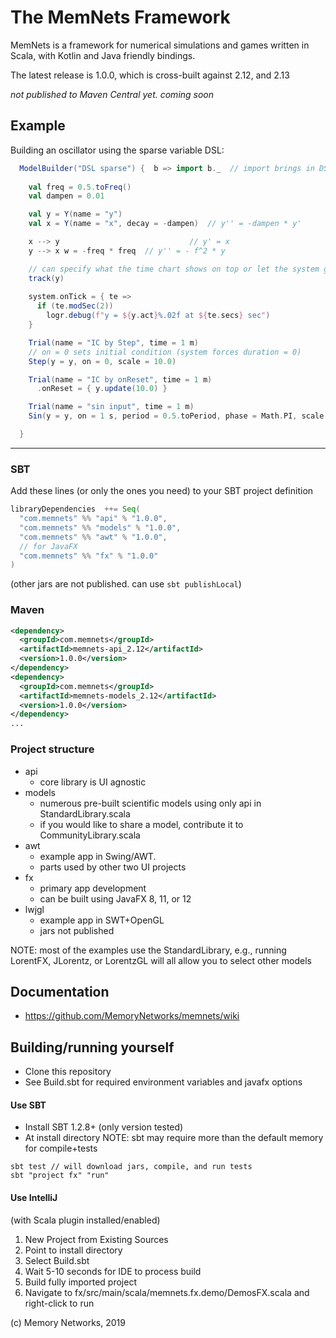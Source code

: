 # The MemNets Framework

MemNets is a framework for numerical simulations and games written in Scala, with Kotlin and Java friendly bindings. 

The latest release is 1.0.0, which is cross-built against 2.12, and 2.13

*not published to Maven Central yet.  coming soon*

## Example 

Building an oscillator using the sparse variable DSL:

```scala
  ModelBuilder("DSL sparse") {  b => import b._  // import brings in DSL implicits... 
	
    val freq = 0.5.toFreq()
    val dampen = 0.01

    val y = Y(name = "y")
    val x = Y(name = "x", decay = -dampen)  // y'' = -dampen * y'

    x --> y                             // y' = x
    y --> x w = -freq * freq  // y'' = - f^2 * y

    // can specify what the time chart shows on top or let the system guess
    track(y)
    
    system.onTick = { te =>
      if (te.modSec(2))
        logr.debug(f"y = ${y.act}%.02f at ${te.secs} sec")
    }

    Trial(name = "IC by Step", time = 1 m)
    // on = 0 sets initial condition (system forces duration = 0)
    Step(y = y, on = 0, scale = 10.0)

    Trial(name = "IC by onReset", time = 1 m)
      .onReset = { y.update(10.0) }

    Trial(name = "sin input", time = 1 m)
    Sin(y = y, on = 1 s, period = 0.5.toPeriod, phase = Math.PI, scale = 0.5)

  }
```
------------

### SBT

Add these lines (or only the ones you need) to your SBT project definition 
```scala
libraryDependencies  ++= Seq(
  "com.memnets" %% "api" % "1.0.0",
  "com.memnets" %% "models" % "1.0.0",
  "com.memnets" %% "awt" % "1.0.0",
  // for JavaFX
  "com.memnets" %% "fx" % "1.0.0"
)
```
(other jars are not published.  can use `sbt publishLocal`)

### Maven

```xml
<dependency>
  <groupId>com.memnets</groupId>
  <artifactId>memnets-api_2.12</artifactId>
  <version>1.0.0</version>
</dependency>
<dependency>
  <groupId>com.memnets</groupId>
  <artifactId>memnets-models_2.12</artifactId>
  <version>1.0.0</version>
</dependency>
...
```
### Project structure

- api 
   - core library is UI agnostic
- models 
   - numerous pre-built scientific models using only api in StandardLibrary.scala
   - if you would like to share a model, contribute it to CommunityLibrary.scala
- awt 
   - example app in Swing/AWT.
   - parts used by other two UI projects
- fx 
   - primary app development
   - can be built using JavaFX 8, 11, or 12
- lwjgl 
   - example app in SWT+OpenGL
   - jars not published

NOTE: most of the examples use the StandardLibrary, e.g., running LorentFX, JLorentz, or LorentzGL will all allow you to select other models

## Documentation

* https://github.com/MemoryNetworks/memnets/wiki

## Building/running yourself

- Clone this repository
- See Build.sbt for required environment variables and javafx options

#### Use SBT

- Install SBT 1.2.8+ (only version tested)
- At install directory
 NOTE: sbt may require more than the default memory for compile+tests


```sbtshell
sbt test // will download jars, compile, and run tests
sbt "project fx" "run"
```

#### Use IntelliJ

(with Scala plugin installed/enabled)
1. New Project from Existing Sources
2. Point to install directory
3. Select Build.sbt
4. Wait 5-10 seconds for IDE to process build
5. Build fully imported project
6. Navigate to fx/src/main/scala/memnets.fx.demo/DemosFX.scala and right-click to run 


(c) Memory Networks, 2019